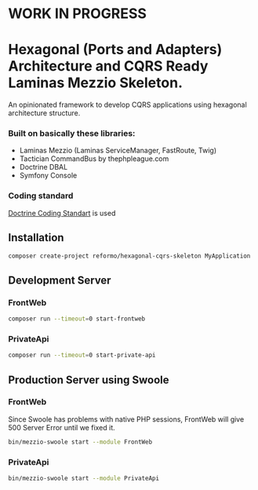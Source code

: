 # WORK IN PROGRESS
# Hexagonal (Ports and Adapters) Architecture and CQRS Ready Laminas Mezzio Skeleton.


An opinionated framework to develop CQRS applications using hexagonal architecture structure.

### Built on basically these libraries:
- Laminas Mezzio (Laminas ServiceManager, FastRoute, Twig)
- Tactician CommandBus by thephpleague.com
- Doctrine DBAL
- Symfony Console


### Coding standard
[Doctrine Coding Standart](https://github.com/doctrine/coding-standard) is used

## Installation
```bash
composer create-project reformo/hexagonal-cqrs-skeleton MyApplication
```

## Development Server

### FrontWeb

```bash
composer run --timeout=0 start-frontweb
```

### PrivateApi

```bash
composer run --timeout=0 start-private-api
```


## Production Server using Swoole
### FrontWeb
Since Swoole has problems with native PHP sessions, FrontWeb will give 500 Server Error until we fixed it.
```bash
bin/mezzio-swoole start --module FrontWeb
```
### PrivateApi
```bash
bin/mezzio-swoole start --module PrivateApi
```